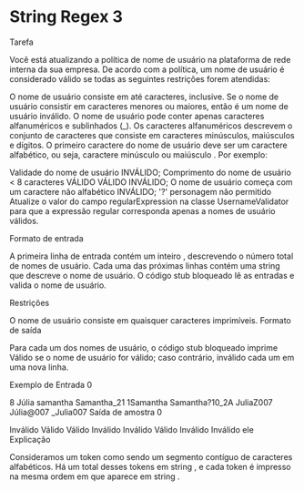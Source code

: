 # String Regex 3

Tarefa

Você está atualizando a política de nome de usuário na plataforma de rede interna da sua empresa. De acordo com a política, um nome de usuário é considerado válido se todas as seguintes restrições forem atendidas:

O nome de usuário consiste em até caracteres, inclusive. Se o nome de usuário consistir em caracteres menores ou maiores, então é um nome de usuário inválido.
O nome de usuário pode conter apenas caracteres alfanuméricos e sublinhados (_). Os caracteres alfanuméricos descrevem o conjunto de caracteres que consiste em caracteres minúsculos, maiúsculos e dígitos.
O primeiro caractere do nome de usuário deve ser um caractere alfabético, ou seja, caractere minúsculo ou maiúsculo .
Por exemplo:

Validade do nome de usuário
INVÁLIDO; Comprimento do nome de usuário < 8 caracteres
VÁLIDO
VÁLIDO
INVÁLIDO; O nome de usuário começa com um caractere não alfabético
INVÁLIDO; '?' personagem não permitido
Atualize o valor do campo regularExpression na classe UsernameValidator para que a expressão regular corresponda apenas a nomes de usuário válidos.

Formato de entrada

A primeira linha de entrada contém um inteiro , descrevendo o número total de nomes de usuário. Cada uma das próximas linhas contém uma string que descreve o nome de usuário. O código stub bloqueado lê as entradas e valida o nome de usuário.

Restrições

O nome de usuário consiste em quaisquer caracteres imprimíveis.
Formato de saída

Para cada um dos nomes de usuário, o código stub bloqueado imprime Válido se o nome de usuário for válido; caso contrário, inválido cada um em uma nova linha.

Exemplo de Entrada 0

8
Júlia
samantha
Samantha_21
1Samantha
Samantha?10_2A
JuliaZ007
Júlia@007
_Julia007
Saída de amostra 0

Inválido
Válido
Válido
Inválido
Inválido
Válido
Inválido
Inválido
ele
Explicação

Consideramos um token como sendo um segmento contíguo de caracteres alfabéticos. Há um total desses tokens em string , e cada token é impresso na mesma ordem em que aparece em string .
